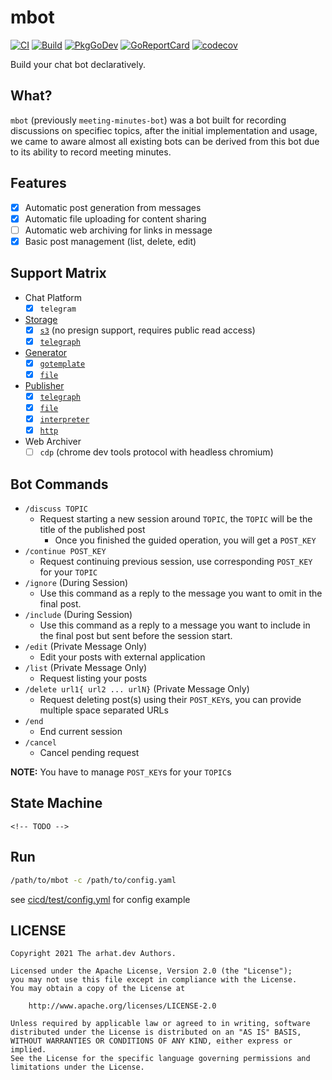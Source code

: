 # mbot

[![CI](https://github.com/arhat-dev/mbot/workflows/CI/badge.svg)](https://github.com/arhat-dev/mbot/actions?query=workflow%3ACI)
[![Build](https://github.com/arhat-dev/mbot/workflows/Build/badge.svg)](https://github.com/arhat-dev/mbot/actions?query=workflow%3ABuild)
[![PkgGoDev](https://pkg.go.dev/badge/arhat.dev/mbot)](https://pkg.go.dev/arhat.dev/mbot)
[![GoReportCard](https://goreportcard.com/badge/arhat.dev/mbot)](https://goreportcard.com/report/arhat.dev/mbot)
[![codecov](https://codecov.io/gh/arhat-dev/mbot/branch/master/graph/badge.svg)](https://codecov.io/gh/arhat-dev/mbot)

Build your chat bot declaratively.

## What?

`mbot` (previously `meeting-minutes-bot`) was a bot built for recording discussions on specifiec topics, after the initial implementation and usage, we came to aware almost all existing bots can be derived from this bot due to its ability to record meeting minutes.

## Features

- [x] Automatic post generation from messages
- [x] Automatic file uploading for content sharing
- [ ] Automatic web archiving for links in message
- [x] Basic post management (list, delete, edit)

## Support Matrix

- Chat Platform
  - [x] `telegram`
- [Storage](./docs/storage/README.md)
  - [x] [`s3`](./docs/storage/s3.md) (no presign support, requires public read access)
  - [x] [`telegraph`](./docs/storage/telegraph.md)
- [Generator](./docs/generator/README.md)
  - [x] [`gotemplate`](./docs/generator/gotemplate.md)
  - [x] [`file`](./docs/generator/file.md)
- [Publisher](./docs/publisher/README.md)
  - [x] [`telegraph`](./docs/publisher/telegraph.md)
  - [x] [`file`](./docs/publisher/file.md)
  - [x] [`interpreter`](./docs/publisher/interpreter.md)
  - [x] [`http`](./docs/publisher/http.md)
- Web Archiver
  - [ ] `cdp` (chrome dev tools protocol with headless chromium)

## Bot Commands

- `/discuss TOPIC`
  - Request starting a new session around `TOPIC`, the `TOPIC` will be the title of the published post
    - Once you finished the guided operation, you will get a `POST_KEY`
- `/continue POST_KEY`
  - Request continuing previous session, use corresponding `POST_KEY` for your `TOPIC`
- `/ignore` (During Session)
  - Use this command as a reply to the message you want to omit in the final post.
- `/include` (During Session)
  - Use this command as a reply to a message you want to include in the final post but sent before the session start.
- `/edit` (Private Message Only)
  - Edit your posts with external application
- `/list` (Private Message Only)
  - Request listing your posts
- `/delete url1{ url2 ... urlN}` (Private Message Only)
  - Request deleting post(s) using their `POST_KEY`s, you can provide multiple space separated URLs
- `/end`
  - End current session
- `/cancel`
  - Cancel pending request

__NOTE:__ You have to manage `POST_KEY`s for your `TOPIC`s

## State Machine

```mermaid
<!-- TODO -->
```

## Run

```bash
/path/to/mbot -c /path/to/config.yaml
```

see [cicd/test/config.yml](./cicd/test/config.yml) for config example

## LICENSE

```text
Copyright 2021 The arhat.dev Authors.

Licensed under the Apache License, Version 2.0 (the "License");
you may not use this file except in compliance with the License.
You may obtain a copy of the License at

    http://www.apache.org/licenses/LICENSE-2.0

Unless required by applicable law or agreed to in writing, software
distributed under the License is distributed on an "AS IS" BASIS,
WITHOUT WARRANTIES OR CONDITIONS OF ANY KIND, either express or implied.
See the License for the specific language governing permissions and
limitations under the License.
```
